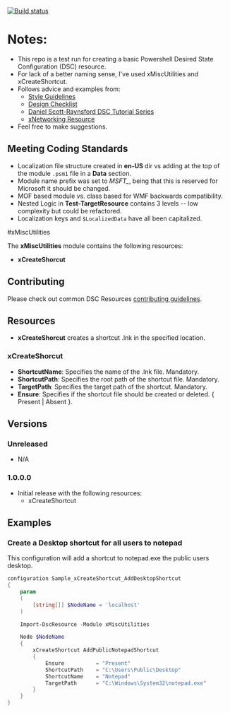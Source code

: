 [![Build status](https://ci.appveyor.com/api/projects/status/xpii9qpffetu7nxl/branch/master?svg=true)](https://ci.appveyor.com/project/Xainey/xmiscutilities/branch/master)

# Notes:
* This repo is a test run for creating a basic Powershell Desired State Configuration (DSC) resource.
* For lack of a better naming sense, I've used xMiscUtilities and xCreateShortcut.
* Follows advice and examples from:
    * [Style Guidelines](https://github.com/PowerShell/DscResources/blob/master/StyleGuidelines.md)
    * [Design Checklist](https://blogs.msdn.microsoft.com/powershell/2014/11/18/powershell-dsc-resource-design-and-testing-checklist/)
    * [Daniel Scott-Raynsford DSC Tutorial Series](https://dscottraynsford.wordpress.com/2015/12/14/creating-professional-dsc-resources-part-1/)
    * [xNetworking Resource](https://github.com/PowerShell/xNetworking/tree/master/DSCResources)
* Feel free to make suggestions.

## Meeting Coding Standards    
* Localization file structure created in **en-US** dir vs adding at the top of the module `.psm1` file in a **Data** section.
* Module name prefix was set to *MSFT_*, being that this is reserved for Microsoft it should be changed.
* MOF based module vs. class based for WMF backwards compatibility.
* Nested Logic in **Test-TargetResource** contains 3 levels -- low complexity but could be refactored.
* Localization keys and `$LocalizedData` have all been capitalized. 

#xMiscUtilities

The **xMiscUtilities** module contains the following resources:
* **xCreateShorcut**

## Contributing
Please check out common DSC Resources [contributing guidelines](https://github.com/PowerShell/DscResource.Kit/blob/master/CONTRIBUTING.md).

## Resources

* **xCreateShorcut** creates a shortcut .lnk in the specified location.

### xCreateShorcut

* **ShortcutName**: Specifies the name of the .lnk file. Mandatory.
* **ShortcutPath**: Specifies the root path of the shortcut file. Mandatory.
* **TargetPath**: Specifies the target path of the shortcut. Mandatory.
* **Ensure**: Specifies if the shortcut file should be created or deleted. { Present | Absent }.

## Versions

### Unreleased

* N/A

### 1.0.0.0

* Initial release with the following resources:
    * xCreateShortcut

## Examples

### Create a Desktop shortcut for all users to notepad

This configuration will add a shortcut to notepad.exe the public users desktop.

```powershell
configuration Sample_xCreateShortcut_AddDesktopShortcut
{
    param
    (
        [string[]] $NodeName = 'localhost'
    )

    Import-DscResource -Module xMiscUtilities

    Node $NodeName
    {
        xCreateShortcut AddPublicNotepadShortcut
        {
            Ensure          = "Present"
            ShortcutPath    = "C:\Users\Public\Desktop"
            ShortcutName    = "Notepad"
            TargetPath      = "C:\Windows\System32\notepad.exe"
        }
    }
}
```